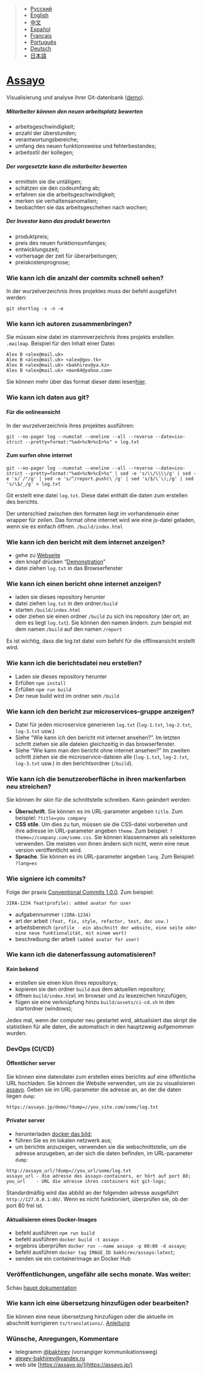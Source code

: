 > - [Русский](https://github.com/bakhirev/assayo/blob/main/documents/RU.md)
> - [English](https://github.com/bakhirev/assayo)
> - [中文](https://github.com/bakhirev/assayo/blob/main/documents/ZH.md)
> - [Español](https://github.com/bakhirev/assayo/blob/main/documents/ES.md)
> - [Français](https://github.com/bakhirev/assayo/blob/main/documents/FR.md)
> - [Português](https://github.com/bakhirev/assayo/blob/main/documents/PT.md)
> - [Deutsch](https://github.com/bakhirev/assayo/blob/main/documents/DE.md)
> - [日本語](https://github.com/bakhirev/assayo/blob/main/documents/JA.md)

# [Assayo](https://assayo.jp/?ref=github&lang=ru)

Visualisierung und analyse ihrer Git-datenbank ([demo](https://assayo.jp/demo/?dump=./test.txt&lang=ru)).

##### Mitarbeiter können den neuen arbeitsplatz bewerten
- arbeitsgeschwindigkeit;
- anzahl der überstunden;
- verantwortungsbereiche;
- umfang des neuen funktionsweise und fehlerbestandes;
- arbeitsstil der kollegen;

##### Der vorgesetzte kann die mitarbeiter bewerten
- ermitteln sie die untätigen;
- schätzen sie den codeumfang ab;
- erfahren sie die arbeitsgeschwindigkeit;
- merken sie verhaltensanomalien;
- beobachten sie das arbeitsgeschehen nach wochen;

##### Der Investor kann das produkt bewerten
- produktpreis;
- preis des neuen funktionsumfanges;
- entwicklungszeit;
- vorhersage der zeit für überarbeitungen;
- preiskostenprognose;

### Wie kann ich die anzahl der commits schnell sehen?

In der wurzelverzeichnis ihres projektes muss der befehl ausgeführt werden:
```
git shortlog -s -n -e
```
### Wie kann ich autoren zusammenbringen?
Sie müssen eine datei im stammverzeichnis ihres projekts erstellen `.mailmap`.
Beispiel für den Inhalt einer Datei:
```
Alex B <alex@mail.uk>
Alex B <alex@mail.uk> <alex@gov.tk>
Alex B <alex@mail.uk> <bakhirev@ya.kz>
Alex B <alex@mail.uk> <man64@yahoo.com>
``` 
Sie können mehr über das format dieser datei lesen[hier](https://git-scm.com/docs/gitmailmap).

### Wie kann ich daten aus git?

#### Für die onlineansicht
In der wurzelverzeichnis ihres projektes ausführen:
```
git --no-pager log --numstat --oneline --all --reverse --date=iso-strict --pretty=format:"%ad>%cN>%cE>%s" > log.txt
```
#### Zum surfen ohne internet

```
git --no-pager log --numstat --oneline --all --reverse --date=iso-strict --pretty=format:"%ad>%cN>%cE>%s" | sed -e 's/\\/\\\\/g' | sed -e 's/`/"/g' | sed -e 's/^/report.push(\`/g' | sed 's/$/\`\);/g' | sed 's/\$/_/g' > log.txt
```
Git erstellt eine datei `log.txt`.
Diese datei enthält die daten zum erstellen des berichts. 

Der unterschied zwischen den formaten liegt im vorhandensein einer wrapper für zeilen. Das format ohne internet wird wie eine js-datei geladen, wenn sie es einfach öffnen. `/build/index.html`

### Wie kann ich den bericht mit dem internet anzeigen? 

- gehe zu [Webseite](https://assayo.jp/)
- den knopf drücken “[Demonstration](https://assayo.jp/demo?lang=ru)”
- datei ziehen `log.txt` in das Browserfenster

### Wie kann ich einen bericht ohne internet anzeigen?
- laden sie dieses repository herunter
- datei ziehen `log.txt` in den ordner`/build`
- starten `/build/index.html`
- oder ziehen sie einen ordner `/build` zu sich ins repository (der ort, an dem es liegt `log.txt`). Sie können den namen ändern. zum beispiel mit dem namen `/build` auf den namen `/report`

Es ist wichtig, dass die log.txt datei vom befehl für die offlineansicht erstellt wird.

### Wie kann ich die berichtsdatei neu erstellen?
- Laden sie dieses repository herunter
- Erfüllen `npm install`
- Erfüllen `npm run build`
- Der neue build wird im ordner sein `/build`

### Wie kann ich den bericht zur microservices-gruppe anzeigen?
- Datei für jeden microservice generieren `log.txt` (`log-1.txt`, `log-2.txt`, `log-3.txt` usw.)
- Siehe “Wie kann ich den bericht mit internet ansehen?”. Im letzten schritt ziehen sie alle dateien gleichzeitig in das browserfenster.
- Siehe “Wie kann man den bericht ohne internet ansehen?” Im zweiten schritt ziehen sie die microservice-dateien alle (`log-1.txt`, `log-2.txt`, `log-3.txt` usw.) in den berichtsordner (`/build`).

### Wie kann ich die benutzeroberfläche in ihren markenfarben neu streichen?
Sie können ihr skin für die schnittstelle schreiben. Kann geändert werden:
- **Überschrift**. Sie können es im URL-parameter angeben ```title```. Zum beispiel: ```?title=you company```
- **CSS stile**. Um dies zu tun, müssen sie die CSS-datei vorbereiten und ihre adresse im URL-parameter angeben ```theme```. Zum beispiel: ```?theme=//company.com/some.css```. Sie können klassennamen als selektoren verwenden. Die meisten von ihnen ändern sich nicht, wenn eine neue version veröffentlicht wird.
- **Sprache**. Sie können es im URL-parameter angeben ```lang```. Zum Beispiel: ```?lang=es```

### Wie signiere ich commits?

Folge der praxis [Conventional Commits 1.0.0](https://www.conventionalcommits.org/en/v1.0.0/). Zum beispiel:
```
JIRA-1234 feat(profile): added avatar for user 
```
- aufgabennummer `(JIRA-1234)`
- art der arbeit `(feat, fix, style, refactor, test, doc usw.)`
- arbeitsbereich `(profile - ein abschnitt der website, eine seite oder eine neue funktionalität, mit einem wort)`
- beschreibung der arbeit `(added avatar for user)`

### Wie kann ich die datenerfassung automatisieren?

#### Kein bekend
- erstellen sie einen klon ihres repositorys;
- kopieren sie den ordner `build` aus dem aktuellen repository;
- öffnen `build/index.html` im browser und zu lesezeichen hinzufügen;
- fügen sie eine verknüpfung hinzu `build/assets/ci-cd.sh` in den startordner (windows);

Jedes mal, wenn der computer neu gestartet wird, aktualisiert das skript die statistiken für alle daten, die automatisch in den hauptzweig aufgenommen wurden.

### DevOps (CI/CD)

#### Öffentlicher server

Sie können eine datendatei zum erstellen eines berichts auf eine öffentliche URL hochladen. Sie können die Website verwenden, um sie zu visualisieren [assayo](https://assayo.jp/). Geben sie im URL-parameter die adresse an, an der die daten liegen ```dump```:
```
https://assayo.jp/demo/?dump=//you_site.com/some/log.txt
```

#### Privater server
- herunterladen [docker das bild](https://hub.docker.com/r/bakhirev/assayo);
- führen Sie es im lokalen netzwerk aus;
- um berichte anzuzeigen, verwenden sie die webschnittstelle, um die adresse anzugeben, an der sich die daten befinden, im URL-parameter ```dump```:
```
http://assayo_url/?dump=//you_url/some/log.txt
assayo_url - die adresse des assayo-containers, er hört auf port 80;
you_url    - URL die adresse ihres containers mit git-logs;
```

Standardmäßig wird das abbild an der folgenden adresse ausgeführt ```http://127.0.0.1:80/```. Wenn es nicht funktioniert, überprüfen sie, ob der port 80 frei ist.
#### Aktualisieren eines Docker-Images

- befehl ausführen ```npm run build```
- befehl ausführen ```docker build -t assayo .```
- ergebnis überprüfen ```docker run --name assayo -p 80:80 -d assayo```;
- befehl ausführen ```docker tag IMAGE_ID bakhirev/assayo:latest```;
- senden sie ein containerimage an Docker Hub

### Veröffentlichungen, ungefähr alle sechs monate. Was weiter:

Schau [haupt dokumentation](https://github.com/bakhirev/assayo/blob/main/documents/RU.md)

### Wie kann ich eine übersetzung hinzufügen oder bearbeiten?

Sie können eine neue übersetzung hinzufügen oder die aktuelle im abschnitt korrigieren ```ts/translations/```.
[Anleitung](https://docs.github.com/ru/get-started/exploring-projects-on-github/contributing-to-a-project)

### Wünsche, Anregungen, Kommentare
- telegramm [@bakhirev](https://t.me/bakhirev) (vorrangiger kommunikationsweg)
- [alexey-bakhirev@yandex.ru](mailto:alexey-bakhirev@yandex.ru)
- web site [https://assayo.jp/](https://assayo.jp/)

